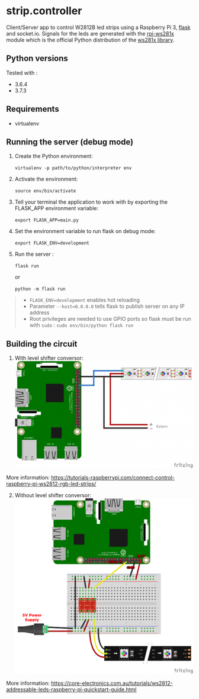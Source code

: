 # strip.controller

Client/Server app to control W2812B led strips using a Raspberry Pi 3, [flask](https://flask.palletsprojects.com/en/1.1.x/) and socket.io. 
Signals for the leds are generated with the [rpi-ws281x](https://github.com/rpi-ws281x/rpi-ws281x-python) module which is 
the official Python distribution of the [ws281x library](http://github.com/richardghirst/rpi_ws281x).

## Python versions

Tested with :

- 3.6.4
- 3.7.3

## Requirements

- virtualenv

## Running the server (debug mode)

1. Create the Python environment:
 
    `virtualenv -p path/to/python/interpreter env`
2. Activate the environment: 

    `source env/bin/activate`
3. Tell your terminal the application to work with by exporting the FLASK_APP environment variable: 

    `export FLASK_APP=main.py`
4. Set the environment variable to run flask on debug mode:

   `export FLASK_ENV=development`
5. Run the server : 
    
    `flask run`
    
    or 
    
    `python -m flask run`

> - `FLASK_ENV=development` enables hot reloading 
> - Parameter `--host=0.0.0.0` tells flask to publish server on any IP address
> - Root privileges are needed to use GPIO ports so flask must be run with `sudo` : `sudo env/bin/python flask run`

## Building the circuit

1. With level shifter conversor:
![GitHub Logo](/doc/Raspberry-Pi-WS2812-Steckplatine-600x361.png)

More information: https://tutorials-raspberrypi.com/connect-control-raspberry-pi-ws2812-rgb-led-strips/

2. Without level shifter conversor:
![GitHub Logo](/doc/raspberry-pi-updated-schematic.png)

More information: https://core-electronics.com.au/tutorials/ws2812-addressable-leds-raspberry-pi-quickstart-guide.html